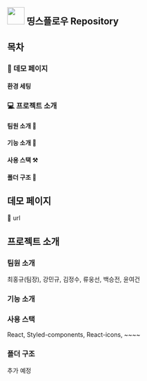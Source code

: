 ## <img src='https://cdn-icons-png.flaticon.com/512/25/25231.png' width='40'/> 띵스플로우 Repository

## 목차
### 🔗 데모 페이지
#### 환경 세팅
### 💻 프로젝트 소개
#### 팀원 소개 👥
#### 기능 소개 📣
#### 사용 스택 ⚒️
#### 폴더 구조 🌲

## 데모 페이지

🔗 url

## 프로젝트 소개

### 팀원 소개
최홍규(팀장), 강민규, 김정수, 류웅선, 백승전, 윤여건

### 기능 소개

### 사용 스택
React, Styled-components, React-icons, ~~~~

### 폴더 구조
추가 예정
